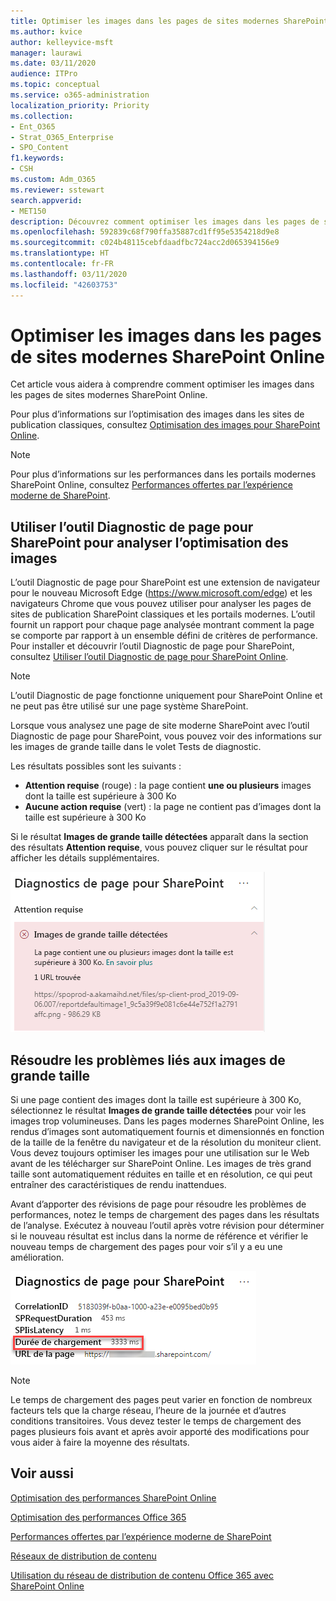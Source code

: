 ```yaml
---
title: Optimiser les images dans les pages de sites modernes SharePoint Online
ms.author: kvice
author: kelleyvice-msft
manager: laurawi
ms.date: 03/11/2020
audience: ITPro
ms.topic: conceptual
ms.service: o365-administration
localization_priority: Priority
ms.collection:
- Ent_O365
- Strat_O365_Enterprise
- SPO_Content
f1.keywords:
- CSH
ms.custom: Adm_O365
ms.reviewer: sstewart
search.appverid:
- MET150
description: Découvrez comment optimiser les images dans les pages de sites modernes SharePoint Online.
ms.openlocfilehash: 592839c68f790ffa35887cd1ff95e5354218d9e8
ms.sourcegitcommit: c024b48115cebfdaadfbc724acc2d065394156e9
ms.translationtype: HT
ms.contentlocale: fr-FR
ms.lasthandoff: 03/11/2020
ms.locfileid: "42603753"
---
```

# <a name="optimize-images-in-sharepoint-online-modern-site-pages"></a>Optimiser les images dans les pages de sites modernes SharePoint Online

Cet article vous aidera à comprendre comment optimiser les images dans les pages de sites modernes SharePoint Online.

Pour plus d’informations sur l’optimisation des images dans les sites de publication classiques, consultez [Optimisation des images pour SharePoint Online](image-optimization-for-sharepoint-online.md).

>[!NOTE]
>Pour plus d’informations sur les performances dans les portails modernes SharePoint Online, consultez [Performances offertes par l’expérience moderne de SharePoint](https://docs.microsoft.com/sharepoint/modern-experience-performance).

## <a name="use-the-page-diagnostics-for-sharepoint-tool-to-analyze-image-optimization"></a>Utiliser l’outil Diagnostic de page pour SharePoint pour analyser l’optimisation des images

L’outil Diagnostic de page pour SharePoint est une extension de navigateur pour le nouveau Microsoft Edge (https://www.microsoft.com/edge) et les navigateurs Chrome que vous pouvez utiliser pour analyser les pages de sites de publication SharePoint classiques et les portails modernes. L’outil fournit un rapport pour chaque page analysée montrant comment la page se comporte par rapport à un ensemble défini de critères de performance. Pour installer et découvrir l’outil Diagnostic de page pour SharePoint, consultez [Utiliser l’outil Diagnostic de page pour SharePoint Online](page-diagnostics-for-spo.md).

>[!NOTE]
>L’outil Diagnostic de page fonctionne uniquement pour SharePoint Online et ne peut pas être utilisé sur une page système SharePoint.

Lorsque vous analysez une page de site moderne SharePoint avec l’outil Diagnostic de page pour SharePoint, vous pouvez voir des informations sur les images de grande taille dans le volet Tests de diagnostic.

Les résultats possibles sont les suivants :

- **Attention requise** (rouge) : la page contient **une ou plusieurs** images dont la taille est supérieure à 300 Ko
- **Aucune action requise** (vert) : la page ne contient pas d’images dont la taille est supérieure à 300 Ko

Si le résultat **Images de grande taille détectées** apparaît dans la section des résultats **Attention requise**, vous pouvez cliquer sur le résultat pour afficher les détails supplémentaires.

![Résultats de l’outil Diagnostic de page](media/modern-portal-optimization/pagediag-large-images.png)

## <a name="remediate-large-image-issues"></a>Résoudre les problèmes liés aux images de grande taille

Si une page contient des images dont la taille est supérieure à 300 Ko, sélectionnez le résultat **Images de grande taille détectées** pour voir les images trop volumineuses. Dans les pages modernes SharePoint Online, les rendus d’images sont automatiquement fournis et dimensionnés en fonction de la taille de la fenêtre du navigateur et de la résolution du moniteur client. Vous devez toujours optimiser les images pour une utilisation sur le Web avant de les télécharger sur SharePoint Online. Les images de très grand taille sont automatiquement réduites en taille et en résolution, ce qui peut entraîner des caractéristiques de rendu inattendues.

Avant d’apporter des révisions de page pour résoudre les problèmes de performances, notez le temps de chargement des pages dans les résultats de l’analyse. Exécutez à nouveau l’outil après votre révision pour déterminer si le nouveau résultat est inclus dans la norme de référence et vérifier le nouveau temps de chargement des pages pour voir s’il y a eu une amélioration.

![Résultats du temps de chargement des pages](media/modern-portal-optimization/pagediag-page-load-time.png)

>[!NOTE]
>Le temps de chargement des pages peut varier en fonction de nombreux facteurs tels que la charge réseau, l’heure de la journée et d’autres conditions transitoires. Vous devez tester le temps de chargement des pages plusieurs fois avant et après avoir apporté des modifications pour vous aider à faire la moyenne des résultats.

## <a name="related-topics"></a>Voir aussi

[Optimisation des performances SharePoint Online](tune-sharepoint-online-performance.md)

[Optimisation des performances Office 365](tune-office-365-performance.md)

[Performances offertes par l’expérience moderne de SharePoint](https://docs.microsoft.com/sharepoint/modern-experience-performance)

[Réseaux de distribution de contenu](content-delivery-networks.md)

[Utilisation du réseau de distribution de contenu Office 365 avec SharePoint Online](use-office-365-cdn-with-spo.md)
